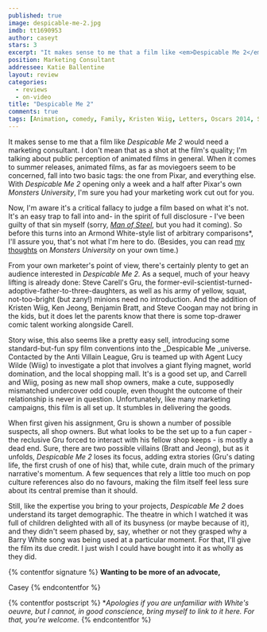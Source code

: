 ```yaml
---
published: true
image: despicable-me-2.jpg
imdb: tt1690953
author: caseyt
stars: 3
excerpt: "It makes sense to me that a film like <em>Despicable Me 2</em> would need a marketing consultant. I don&rsquo;t mean that as a shot at the film&rsquo;s quality; I&rsquo;m talking about public perception of animated films in general. When it comes to summer releases, animated films, as far as moviegoers seem to be concerned, fall into two basic tags: the one from Pixar, and everything else. With <em>Despicable Me 2</em> opening only a week and a half after Pixar&rsquo;s own <em>Monsters University</em>, I&rsquo;m sure you had your marketing work cut out for you."
position: Marketing Consultant
addressee: Katie Ballentine
layout: review
categories: 
  - reviews
  - on-video
title: "Despicable Me 2"
comments: true
tags: [Animation, comedy, Family, Kristen Wiig, Letters, Oscars 2014, Steve Carrell]
---
```

It makes sense to me that a film like _Despicable Me 2_ would need a marketing consultant. I don't mean that as a shot at the film's quality; I'm talking about public perception of animated films in general. When it comes to summer releases, animated films, as far as moviegoers seem to be concerned, fall into two basic tags: the one from Pixar, and everything else. With _Despicable Me 2_ opening only a week and a half after Pixar's own _Monsters University_, I'm sure you had your marketing work cut out for you. 

Now, I'm aware it's a critical fallacy to judge a film based on what it's not. It's an easy trap to fall into and- in the spirit of full disclosure - I've been guilty of that sin myself (sorry, [_Man of Steel_][1], but you had it coming). So before this turns into an Armond White-style list of arbitrary comparisons*, I'll assure you, that's not what I'm here to do. (Besides, you can read [my thoughts][2] on _Monsters University_ on your own time.)

   [1]: /content/2013/6/14/man-of-steel.html
   [2]: /content/2013/6/21/monsters-university.html

From your own marketer's point of view, there's certainly plenty to get an audience interested in _Despicable Me 2._ As a sequel, much of your heavy lifting is already done: Steve Carell's Gru, the former-evil-scientist-turned-adoptive-father-to-three-daughters, as well as his army of yellow, squat, not-too-bright (but zany!) minions need no introduction. And the addition of Kristen Wiig, Ken Jeong, Benjamin Bratt, and Steve Coogan may not bring in the kids, but it does let the parents know that there is some top-drawer comic talent working alongside Carell. 

Story wise, this also seems like a pretty easy sell, introducing some standard-but-fun spy film conventions into the _Despicable Me _universe. Contacted by the Anti Villain League, Gru is teamed up with Agent Lucy Wilde (Wiig) to investigate a plot that involves a giant flying magnet, world domination, and the local shopping mall. It's is a good set up, and Carrell and Wiig, posing as new mall shop owners, make a cute, supposedly mismatched undercover odd couple, even thought the outcome of their relationship is never in question. Unfortunately, like many marketing campaigns, this film is all set up. It stumbles in delivering the goods.

When first given his assignment, Gru is shown a number of possible suspects, all shop owners. But what looks to be the set up to a fun caper - the reclusive Gru forced to interact with his fellow shop keeps - is mostly a dead end. Sure, there are two possible villains (Bratt and Jeong), but as it unfolds, _Despicable Me 2_ loses its focus, adding extra stories (Gru's dating life, the first crush of one of his) that, while cute, drain much of the primary narrative's momentum. A few sequences that rely a little too much on pop culture references also do no favours, making the film itself feel less sure about its central premise than it should. 

Still, like the expertise you bring to your projects, _Despicable Me 2_ does understand its target demographic. The theatre in which I watched it was full of children delighted with all of its busyness (or maybe because of it), and they didn't seem phased by, say, whether or not they grasped why a Barry White song was being used at a particular moment. For that, I'll give the film its due credit. I just wish I could have bought into it as wholly as they did.

{% contentfor signature %}
**Wanting to be more of an advocate,**

Casey
{% endcontentfor %}

{% contentfor postscript %}
*_Apologies if you are unfamiliar with White's oeuvre, but I cannot, in good conscience, bring myself to link to it here. For that, you're welcome._
{% endcontentfor %}

